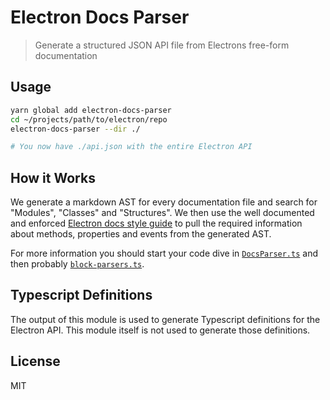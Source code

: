 # Electron Docs Parser

> Generate a structured JSON API file from Electrons free-form documentation

## Usage

```bash
yarn global add electron-docs-parser
cd ~/projects/path/to/electron/repo
electron-docs-parser --dir ./

# You now have ./api.json with the entire Electron API
```

## How it Works

We generate a markdown AST for every documentation file and search for
"Modules", "Classes" and "Structures".  We then use the well documented
and enforced [Electron docs style guide](https://github.com/electron/electron/blob/master/docs/styleguide.md) to pull the required information
about methods, properties and events from the generated AST.

For more information you should start your code dive in
[`DocsParser.ts`](src/DocsParser.ts) and then probably
[`block-parsers.ts`](src/block-parsers.ts).

## Typescript Definitions

The output of this module is used to generate Typescript definitions for
the Electron API.  This module itself is not used to generate those
definitions.

## License

MIT
